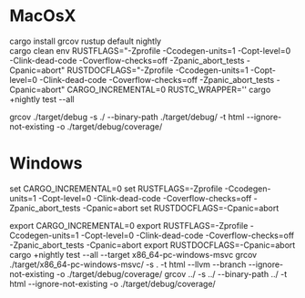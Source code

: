 # MacOsX
cargo install grcov 
rustup default nightly  
cargo clean
env RUSTFLAGS="-Zprofile -Ccodegen-units=1 -Copt-level=0 -Clink-dead-code -Coverflow-checks=off -Zpanic_abort_tests -Cpanic=abort" RUSTDOCFLAGS="-Zprofile -Ccodegen-units=1 -Copt-level=0 -Clink-dead-code -Coverflow-checks=off -Zpanic_abort_tests
-Cpanic=abort" CARGO_INCREMENTAL=0 RUSTC_WRAPPER='' cargo +nightly test --all

grcov ./target/debug -s ./ --binary-path ./target/debug/ -t html  --ignore-not-existing -o ./target/debug/coverage/

# Windows
set CARGO_INCREMENTAL=0
set RUSTFLAGS=-Zprofile -Ccodegen-units=1 -Copt-level=0 -Clink-dead-code -Coverflow-checks=off -Zpanic_abort_tests -Cpanic=abort
set RUSTDOCFLAGS=-Cpanic=abort

export CARGO_INCREMENTAL=0
export RUSTFLAGS=-Zprofile -Ccodegen-units=1 -Copt-level=0 -Clink-dead-code -Coverflow-checks=off -Zpanic_abort_tests -Cpanic=abort
export RUSTDOCFLAGS=-Cpanic=abort
cargo +nightly test --all --target x86_64-pc-windows-msvc
grcov ./target/x86_64-pc-windows-msvc/ -s . -t html --llvm --branch --ignore-not-existing -o ./target/debug/coverage/
grcov ../ -s ../ --binary-path ../ -t html  --ignore-not-existing -o ./target/debug/coverage/